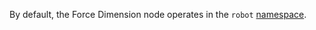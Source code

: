
<!-- License

Copyright 2022 Neuromechatronics Lab, Carnegie Mellon University (a.whit)

Created by: a. whit. (nml@whit.contact)

This Source Code Form is subject to the terms of the Mozilla Public
License, v. 2.0. If a copy of the MPL was not distributed with this
file, You can obtain one at https://mozilla.org/MPL/2.0/.
-->

By default, the Force Dimension node operates in the `robot` 
[namespace][ros_namespace].

[ros_namespace]: http://design.ros2.org/articles/topic_and_service_names.html#namespaces

